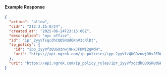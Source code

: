<!-- Code generated for API Clients. DO NOT EDIT. -->

#### Example Response

```json
{
  "action": "allow",
  "cidr": "212.3.15.0/24",
  "created_at": "2025-06-24T23:15:06Z",
  "description": "nyc office",
  "id": "ipr_2yyVfxqcdhCQOSRUdGKnV3cRlDt",
  "ip_policy": {
    "id": "ipp_2yyVfzQUGOznwj9HxJFDWI2gWdH",
    "uri": "https://api.ngrok.com/ip_policies/ipp_2yyVfzQUGOznwj9HxJFDWI2gWdH"
  },
  "uri": "https://api.ngrok.com/ip_policy_rules/ipr_2yyVfxqcdhCQOSRUdGKnV3cRlDt"
}
```
